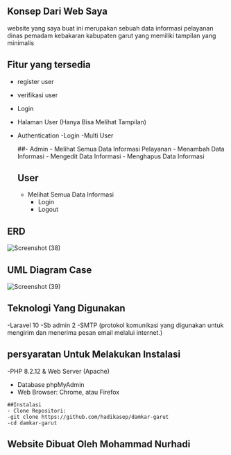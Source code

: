 
## Konsep Dari Web Saya

website yang saya buat ini merupakan sebuah data informasi pelayanan dinas pemadam kebakaran kabupaten garut yang memiliki tampilan yang minimalis

## Fitur yang tersedia

- register user
- verifikasi user
- Login
- Halaman User (Hanya Bisa Melihat Tampilan)
- Authentication
    -Login
  -Multi User
  
     ##- Admin
         - Melihat Semua Data Informasi Pelayanan
         - Menambah Data Informasi
         - Mengedit Data Informasi
         - Menghapus Data Informasi
  
  ## User
   - Melihat Semua Data Informasi
       - Login
       - Logout
  
## ERD
![Screenshot (38)](https://github.com/user-attachments/assets/9fe52824-169e-4fa8-bd6e-50ffc648326e)

## UML Diagram Case
 ![Screenshot (39)](https://github.com/user-attachments/assets/144f4e4e-aafe-49d3-ab64-bdf803ce704e)

## Teknologi Yang Digunakan 
   -Laravel 10
   -Sb admin 2
   -SMTP (protokol komunikasi yang digunakan untuk mengirim dan menerima pesan email melalui internet.)

## persyaratan Untuk Melakukan Instalasi
   -PHP 8.2.12 & Web Server (Apache)
   - Database phpMyAdmin
   - Web Browser: Chrome, atau Firefox
  
   
    ##Instalasi
    - Clone Repositori:
    -git clone https://github.com/hadikasep/damkar-garut
    -cd damkar-garut

## Website Dibuat Oleh Mohammad Nurhadi


